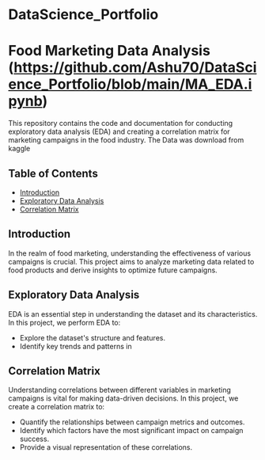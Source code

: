 # DataScience_Portfolio
# Food Marketing Data Analysis (https://github.com/Ashu70/DataScience_Portfolio/blob/main/MA_EDA.ipynb)

This repository contains the code and documentation for conducting exploratory data analysis (EDA) and creating a correlation matrix for marketing campaigns in the food industry.
The Data was download from kaggle

## Table of Contents
- [Introduction](#introduction)
- [Exploratory Data Analysis](#exploratory-data-analysis)
- [Correlation Matrix](#correlation-matrix)

## Introduction

In the realm of food marketing, understanding the effectiveness of various campaigns is crucial. This project aims to analyze marketing data related to food products and derive insights to optimize future campaigns.

## Exploratory Data Analysis

EDA is an essential step in understanding the dataset and its characteristics. In this project, we perform EDA to:
- Explore the dataset's structure and features.
- Identify key trends and patterns in

## Correlation Matrix

Understanding correlations between different variables in marketing campaigns is vital for making data-driven decisions. In this project, we create a correlation matrix to:

- Quantify the relationships between campaign metrics and outcomes.
- Identify which factors have the most significant impact on campaign success.
- Provide a visual representation of these correlations.
